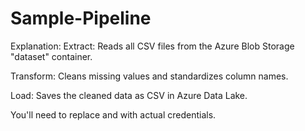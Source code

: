# Sample-Pipeline

Explanation:
Extract: Reads all CSV files from the Azure Blob Storage "dataset" container.

Transform: Cleans missing values and standardizes column names.

Load: Saves the cleaned data as CSV in Azure Data Lake.

You'll need to replace <your-azure-blob-connection-string> and <your-azure-datalake-connection-string> with actual credentials.
